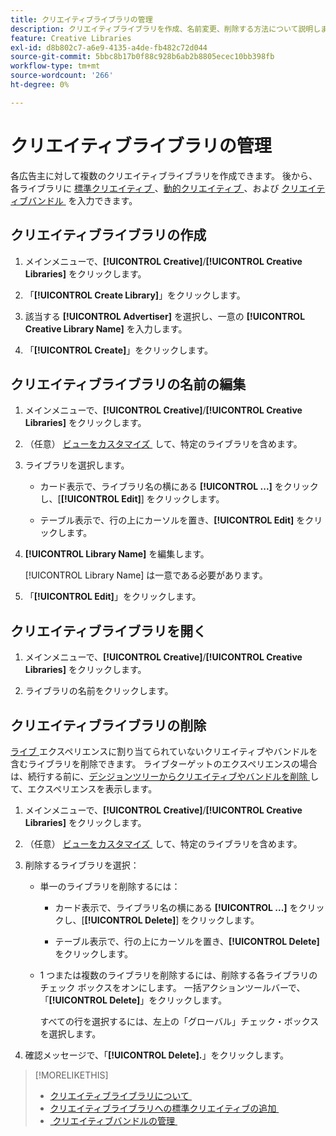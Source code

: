 ```yaml
---
title: クリエイティブライブラリの管理
description: クリエイティブライブラリを作成、名前変更、削除する方法について説明します。
feature: Creative Libraries
exl-id: d8b802c7-a6e9-4135-a4de-fb482c72d044
source-git-commit: 5bbc8b17b0f88c928b6ab2b8805ecec10bb398fb
workflow-type: tm+mt
source-wordcount: '266'
ht-degree: 0%

---
```


# クリエイティブライブラリの管理

各広告主に対して複数のクリエイティブライブラリを作成できます。 後から、各ライブラリに [&#x200B; 標準クリエイティブ &#x200B;](creative-add-standard.md)、[&#x200B; 動的クリエイティブ &#x200B;](creative-add-dynamic.md)、および [&#x200B; クリエイティブバンドル &#x200B;](bundle-manage.md) を入力できます。

## クリエイティブライブラリの作成

1. メインメニューで、**[!UICONTROL Creative]**/**[!UICONTROL Creative Libraries]** をクリックします。

1. 「**[!UICONTROL Create Library]**」をクリックします。

1. 該当する **[!UICONTROL Advertiser]** を選択し、一意の **[!UICONTROL Creative Library Name]** を入力します。

1. 「**[!UICONTROL Create]**」をクリックします。

## クリエイティブライブラリの名前の編集

1. メインメニューで、**[!UICONTROL Creative]**/**[!UICONTROL Creative Libraries]** をクリックします。

1. （任意） [&#x200B; ビューをカスタマイズ &#x200B;](/help/creative/introduction/customize-data-views.md) して、特定のライブラリを含めます。

1. ライブラリを選択します。

   * カード表示で、ライブラリ名の横にある **[!UICONTROL ...]** をクリックし、[**[!UICONTROL Edit]**] をクリックします。

   * テーブル表示で、行の上にカーソルを置き、**[!UICONTROL Edit]** をクリックします。

1. **[!UICONTROL Library Name]** を編集します。

   [!UICONTROL Library Name] は一意である必要があります。

1. 「**[!UICONTROL Edit]**」をクリックします。

## クリエイティブライブラリを開く

1. メインメニューで、**[!UICONTROL Creative]**/**[!UICONTROL Creative Libraries]** をクリックします。

1. ライブラリの名前をクリックします。

## クリエイティブライブラリの削除

[&#x200B; ライブ &#x200B;](/help/creative/experiences/experience-about.md#experience-statuses-experience-statuses) エクスペリエンスに割り当てられていないクリエイティブやバンドルを含むライブラリを削除できます。 ライブターゲットのエクスペリエンスの場合は、続行する前に、[&#x200B; デシジョンツリーからクリエイティブやバンドルを削除 &#x200B;](/help/creative/experiences/experience-target-node-delete.md) して、エクスペリエンスを表示します。<!-- Not an option as of 3/4: > For an untargeted live experience, [remove any assigned creatives from the associated ad tag](/help/creative/experiences/experience-tag-assign-creatives.md) before you continue. -->

1. メインメニューで、**[!UICONTROL Creative]**/**[!UICONTROL Creative Libraries]** をクリックします。

1. （任意） [&#x200B; ビューをカスタマイズ &#x200B;](/help/creative/introduction/customize-data-views.md) して、特定のライブラリを含めます。

1. 削除するライブラリを選択：

   * 単一のライブラリを削除するには：

      * カード表示で、ライブラリ名の横にある **[!UICONTROL ...]** をクリックし、[**[!UICONTROL Delete]**] をクリックします。

      * テーブル表示で、行の上にカーソルを置き、**[!UICONTROL Delete]** をクリックします。

   * 1 つまたは複数のライブラリを削除するには、削除する各ライブラリのチェック ボックスをオンにします。 一括アクションツールバーで、「**[!UICONTROL Delete]**」をクリックします。

     すべての行を選択するには、左上の「グローバル」チェック・ボックスを選択します。

1. 確認メッセージで、「**[!UICONTROL Delete].**」をクリックします。

>[!MORELIKETHIS]
>
>* [&#x200B; クリエイティブライブラリについて &#x200B;](/help/creative/creative-libraries/creative-libraries-about.md)
>* [&#x200B; クリエイティブライブラリへの標準クリエイティブの追加 &#x200B;](creative-add-standard.md)
>* [&#x200B; クリエイティブバンドルの管理 &#x200B;](bundle-manage.md)
